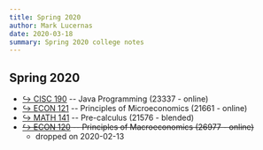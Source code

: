 ```yaml
---
title: Spring 2020
author: Mark Lucernas
date: 2020-03-18
summary: Spring 2020 college notes
---
```



## Spring 2020

- [↪ CISC 190](CISC-190/index) -- Java Programming (23337 - online)
- [↪ ECON 121](ECON-121/index) -- Principles of Microeconomics (21661 - online)
- [↪ MATH 141](MATH-141/index) -- Pre-calculus (21576 - blended)
- ~~[↪ ECON 120](ECON-120/index) -- Principles of Macroeconomics (26977 - online)~~
  * dropped on 2020-02-13

